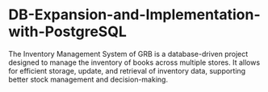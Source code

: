 # DB-Expansion-and-Implementation-with-PostgreSQL
The Inventory Management System of GRB is a database-driven project designed to manage the inventory of books across multiple stores. It allows for efficient storage, update, and retrieval of inventory data, supporting better stock management and decision-making.
